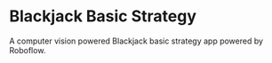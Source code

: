 # Blackjack Basic Strategy

A computer vision powered Blackjack basic strategy app powered by Roboflow.